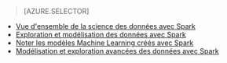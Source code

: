 > [AZURE.SELECTOR]
- [Vue d'ensemble de la science des données avec Spark](../articles/machine-learning-data-science-spark-overview.md)
- [Exploration et modélisation des données avec Spark](../articles/machine-learning/machine-learning-data-science-spark-data-exploration-modeling.md)
- [Noter les modèles Machine Learning créés avec Spark](../articles/machine-learning/machine-learning-data-science-spark-model-consumption.md)
- [Modélisation et exploration avancées des données avec Spark](../articles/machine-learning/machine-learning-data-science-spark-advanced-data-exploration-modeling.md)

<!---HONumber=AcomDC_0427_2016-->